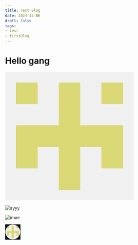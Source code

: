```yaml
---
title: Test Blog
date: 2024-12-06
draft: false
tags: 
- test 
- firstBlog
---
```


# Hello gang

![Image Description](avatar.png)

![ayyy](https://scontent.ftbs5-4.fna.fbcdn.net/v/t1.6435-9/65514695_638203609988985_9050996105705160704_n.jpg?stp=dst-jpg_p526x296_tt6&_nc_cat=101&ccb=1-7&_nc_sid=6ee11a&_nc_ohc=MMKRNbgpPVAQ7kNvgFVjVGE&_nc_zt=23&_nc_ht=scontent.ftbs5-4.fna&_nc_gid=AqSc1WV8KL_lvNwCzIT1zMu&oh=00_AYAW_SYzmWgUNu3Ssb076K3bH4WT1tr4D_u7eG9YOHAydQ&oe=677C0D7B)

![imae](https://scontent.ftbs5-3.fna.fbcdn.net/v/t39.30808-6/466001138_9041429502556328_789849932317665491_n.jpg?stp=dst-jpg_p526x296_tt6&_nc_cat=109&ccb=1-7&_nc_sid=833d8c&_nc_ohc=hnnWg_l-QqsQ7kNvgGG8sBc&_nc_zt=23&_nc_ht=scontent.ftbs5-3.fna&_nc_gid=A3N9aUAoV8UthpYA8v61tlO&oh=00_AYAEt-YxdiPY_usZws9U0uzJt4WJmzgY8FXobkrTFttoPg&oe=675A6EE6)





![Image Description](pp.png)